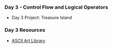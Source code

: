 ### Day 3 - Control Flow and Logical Operators

- Day 3 Project: Treasure Island

### Day 3 Resources

- [ASCII Art Library](https://ascii.co.uk/art)